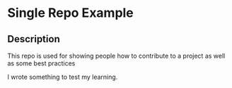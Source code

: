 # Single Repo Example

## Description
This repo is used for showing people how to contribute to a project as well as some best practices

I wrote something to test my learning.
